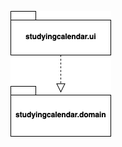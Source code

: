 ![Kaavio](https://raw.githubusercontent.com/miljaniemi/ot-harjoitustyo/master/laskarit/viikko4/arkkitehtuuriin.png)
